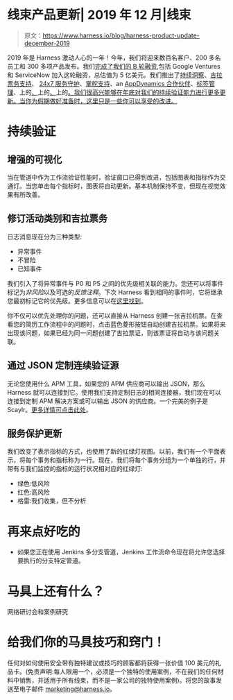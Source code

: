 # 线束产品更新| 2019 年 12 月|线束

> 原文：<https://www.harness.io/blog/harness-product-update-december-2019>

2019 年是 Harness 激动人心的一年！今年，我们将迎来数百名客户、200 多名员工和 300 多项产品发布。我们[完成了我们的 B 轮融资](https://harness.io/2019/04/helping-enterprises-gain-an-easy-button-for-continuous-delivery-announcing-harness-series-b-financing/),包括 Google Ventures 和 ServiceNow 加入这轮融资，总估值为 5 亿美元。我们推出了[持续洞察](https://harness.io/2019/10/harness-continuous-insights-know-your-ship/)、[吉拉票务支持](https://harness.io/2019/01/harness-introduces-atlassian-jira-ticketing-support/)、 [24x7 服务守护](https://harness.io/2019/02/harness-product-update-january-2019/)、[掌舵支持](https://harness.io/2019/05/helm-support-for-harness-continuous-delivery/)、an [AppDynamics 合作伙伴](https://harness.io/2019/06/harness-partners-with-appdynamics/)、[标签管理](https://harness.io/2019/08/introducing-tag-management/)、上的[、](https://harness.io/2019/02/harness-product-update-january-2019/)上的[、](https://harness.io/2019/08/august-updates/)上的[。我们很高兴能够在年底对我们的持续验证能力进行更多更新。当你为假期做好准备时，这里只是一些你可以享受的改进。](https://harness.io/2019/11/pipeline-governance-measuring-regulatory-compliance/)

# 持续验证

## 增强的可视化

当在管道中作为工作流验证性能时，验证窗口已得到改进，包括图表和指标作为交通灯。当您单击每个指标时，图表将自动更新。基本机制保持不变，但现在视觉效果有所改善。

## 修订活动类别和吉拉票务

日志消息现在分为三种类型:

*   异常事件
*   不冒险
*   已知事件

我们引入了将异常事件与 P0 和 P5 之间的优先级相关联的能力。您还可以将事件标记为*非风险*以及可选的*反馈注释*。下次 Harness 看到相同的事件时，它将继承您最初标记它的优先级。更多信息可以在[这里找到](https://developer.harness.io/docs/first-gen/continuous-delivery/continuous-verification/continuous-verification-overview/concepts-cv/harness-verification-feedback-overview/)。

你不仅可以优先处理你的问题，还可以直接从 Harness 创建一张吉拉机票。在查看您的简历工作流程中的问题时，点击蓝色菱形按钮自动创建吉拉机票。如果将来出现该问题，如果已经为同一问题创建了吉拉票证，则该票证将自动与该问题关联。

## 通过 JSON 定制连续验证源

无论您使用什么 APM 工具，如果您的 APM 供应商可以输出 JSON，那么 Harness 就可以连接到它。使用我们支持定制日志的相同连接器，我们现在可以连接到定制 APM 解决方案或可以输出 JSON 的供应商。一个完美的例子是 Scaylr。[更多详情可点击此处](https://developer.harness.io/docs/platform/Connectors/connect-to-monitoring-and-logging-systems#step-add-custom-health)。

## 服务保护更新

我们改变了表示指标的方式，也使用了新的红绿灯视图。以前，我们有一个平面表示，将每个事务和指标称为一行。现在，我们将每个事务分组为一个单独的行，并带有与我们监控的指标的运行状况相对应的红绿灯:

*   绿色:低风险
*   红色:高风险
*   格雷:我们收集，但不分析

# 再来点好吃的

*   如果您正在使用 Jenkins 多分支管道，Jenkins 工作流命令现在将允许您选择要执行的分支特定管道。

# 马具上还有什么？

网络研讨会和案例研究

# 给我们你的马具技巧和窍门！

任何对如何使用安全带有独特建议或技巧的顾客都将获得一张价值 100 美元的礼品卡。(免责声明:每人限用一个，必须是一个独特的使用案例，不在我们的任何材料中销售，并适用于所有线束，而不是一家公司的独特使用案例)。将您的故事发送至电子邮件 marketing@harness.io。